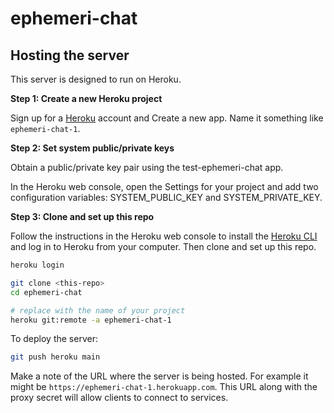 # ephemeri-chat

## Hosting the server

This server is designed to run on Heroku.

**Step 1: Create a new Heroku project**

Sign up for a [Heroku](https://heroku.com) account and Create a new app. Name it something like `ephemeri-chat-1`.

**Step 2: Set system public/private keys**

Obtain a public/private key pair using the test-ephemeri-chat app.

In the Heroku web console, open the Settings for your project and add two configuration variables: SYSTEM_PUBLIC_KEY and SYSTEM_PRIVATE_KEY.

**Step 3: Clone and set up this repo**

Follow the instructions in the Heroku web console to install the [Heroku CLI](https://devcenter.heroku.com/articles/heroku-cli) and log in to Heroku from your computer. Then clone and set up this repo.

```bash
heroku login

git clone <this-repo>
cd ephemeri-chat

# replace with the name of your project
heroku git:remote -a ephemeri-chat-1
```

To deploy the server:

```bash
git push heroku main
```

Make a note of the URL where the server is being hosted. For example it might be `https://ephemeri-chat-1.herokuapp.com`. This URL along with the proxy secret will allow clients to connect to services.